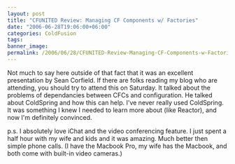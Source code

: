 ```yaml
---
layout: post
title: "CFUNITED Review: Managing CF Components w/ Factories"
date: "2006-06-28T19:06:00+06:00"
categories: ColdFusion 
tags: 
banner_image: 
permalink: /2006/06/28/CFUNITED-Review-Managing-CF-Components-w-Factories
---
```


Not much to say here outside of that fact that it was an excellent presentation by Sean Corfield. If there are folks reading my blog who are attending, you should try to attend this on Saturday. It talked about the problems of dependancies between CFCs and configuration. He talked about ColdSpring and how this can help. I've never really used ColdSpring. It was something I knew I needed to learn more about (like Reactor), and now I'm definitely convinced. 

p.s. I absolutely love iChat and the video conferencing feature. I just spent a half hour with my wife and kids and it was amazing. Much better then simple phone calls. (I have the Macbook Pro, my wife has the Macbook, and both come with built-in video cameras.)